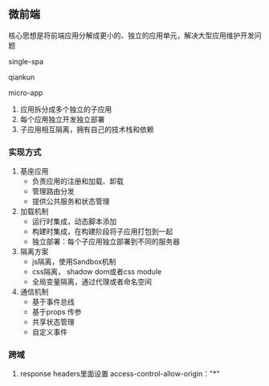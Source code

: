 ## 微前端

核心思想是将前端应用分解成更小的、独立的应用单元，解决大型应用维护开发问题

single-spa

qiankun

micro-app

1. 应用拆分成多个独立的子应用
2. 每个应用独立开发独立部署
3. 子应用相互隔离，拥有自己的技术栈和依赖

### 实现方式
1. 基座应用
    - 负责应用的注册和加载、卸载
    - 管理路由分发
    - 提供公共服务和状态管理
2. 加载机制
    - 运行时集成，动态脚本添加
    - 构建时集成，在构建阶段将子应用打包到一起
    - 独立部署：每个子应用独立部署到不同的服务器
3. 隔离方案
    - js隔离，使用Sandbox机制
    - css隔离， shadow dom或者css module
    - 全局变量隔离，通过代理或者命名空间
4. 通信机制
    - 基于事件总线
    - 基于props 传参
    - 共享状态管理
    - 自定义事件



### 跨域

1. response headers里面设置 access-control-allow-origin："*"
 